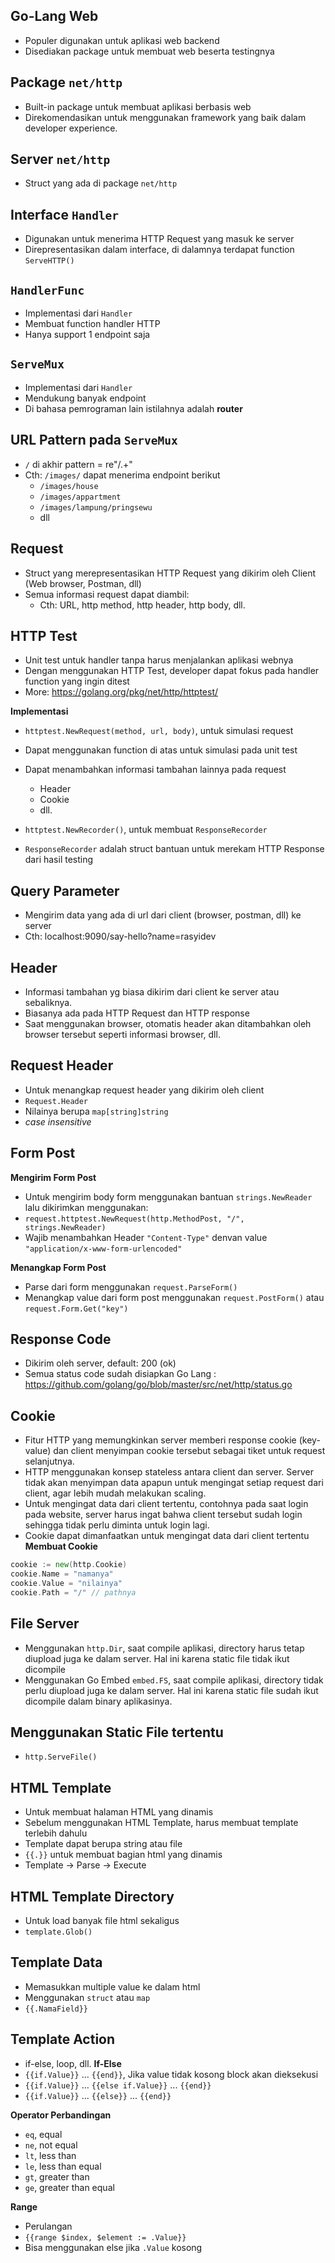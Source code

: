 ## Go-Lang Web
- Populer digunakan untuk aplikasi web backend
- Disediakan package untuk membuat web beserta testingnya

## Package `net/http`
- Built-in package untuk membuat aplikasi berbasis web
- Direkomendasikan untuk menggunakan framework yang baik dalam developer experience.

## Server `net/http`
- Struct yang ada di package `net/http`

## Interface `Handler`
- Digunakan untuk menerima HTTP Request yang masuk ke server
- Direpresentasikan dalam interface, di dalamnya terdapat function `ServeHTTP()`

## `HandlerFunc`
- Implementasi dari `Handler`
- Membuat function handler HTTP
- Hanya support 1 endpoint saja

## `ServeMux`
- Implementasi dari `Handler`
- Mendukung banyak endpoint
- Di bahasa pemrograman lain istilahnya adalah **router**

## URL Pattern pada `ServeMux`
- `/` di akhir pattern = re"/.+"
- Cth: `/images/` dapat menerima endpoint berikut
  - `/images/house`
  - `/images/appartment`
  - `/images/lampung/pringsewu`
  - dll

## Request
- Struct yang merepresentasikan HTTP Request yang dikirim oleh Client (Web browser, Postman, dll)
- Semua informasi request dapat diambil:
  - Cth: URL, http method, http header, http body, dll.


## HTTP Test
- Unit test untuk handler tanpa harus menjalankan aplikasi webnya
- Dengan menggunakan HTTP Test, developer dapat fokus pada handler function yang ingin ditest
- More: https://golang.org/pkg/net/http/httptest/

**Implementasi**
- `httptest.NewRequest(method, url, body)`, untuk simulasi request
- Dapat menggunakan function di atas untuk simulasi pada unit test
- Dapat menambahkan informasi tambahan lainnya pada request
  - Header
  - Cookie
  - dll.

- `httptest.NewRecorder()`, untuk membuat `ResponseRecorder`
- `ResponseRecorder` adalah struct bantuan untuk merekam HTTP Response dari hasil testing

## Query Parameter
- Mengirim data yang ada di url dari client (browser, postman, dll) ke server 
- Cth: localhost:9090/say-hello?name=rasyidev

## Header
- Informasi tambahan yg biasa dikirim dari client ke server atau sebaliknya.
- Biasanya ada pada HTTP Request dan HTTP response
- Saat menggunakan browser, otomatis header akan ditambahkan oleh browser tersebut seperti informasi browser, dll.

## Request Header
- Untuk menangkap request header yang dikirim oleh client
- `Request.Header`
- Nilainya berupa `map[string]string`
- _case insensitive_

## Form Post
**Mengirim Form Post**
- Untuk mengirim body form menggunakan bantuan `strings.NewReader` lalu dikirimkan menggunakan:
- `request.httptest.NewRequest(http.MethodPost, "/", strings.NewReader)`
- Wajib menambahkan Header `"Content-Type"` denvan value `"application/x-www-form-urlencoded"`

**Menangkap Form Post**
- Parse dari form menggunakan `request.ParseForm()`
- Menangkap value dari form post menggunakan `request.PostForm()` atau `request.Form.Get("key")`

## Response Code
- Dikirim oleh server, default: 200 (ok)
- Semua status code sudah disiapkan Go Lang : https://github.com/golang/go/blob/master/src/net/http/status.go

## Cookie
- Fitur HTTP yang memungkinkan server memberi response cookie (key-value) dan client menyimpan cookie tersebut sebagai tiket untuk request selanjutnya.
- HTTP menggunakan konsep stateless antara client dan server. Server tidak akan menyimpan data apapun untuk mengingat setiap request dari client, agar lebih mudah melakukan scaling.
- Untuk mengingat data dari client tertentu, contohnya pada saat login pada website, server harus ingat bahwa client tersebut sudah login sehingga tidak perlu diminta untuk login lagi.
- Cookie dapat dimanfaatkan untuk mengingat data dari client tertentu
**Membuat Cookie**
```go
cookie := new(http.Cookie)
cookie.Name = "namanya"
cookie.Value = "nilainya"
cookie.Path = "/" // pathnya
```

## File Server
- Menggunakan `http.Dir`, saat compile aplikasi, directory harus tetap diupload juga ke dalam server. Hal ini karena static file tidak ikut dicompile
- Menggunakan Go Embed `embed.FS`, saat compile aplikasi, directory tidak perlu diupload juga ke dalam server. Hal ini karena static file sudah ikut dicompile dalam binary aplikasinya.

## Menggunakan Static File tertentu
- `http.ServeFile()`


## HTML Template
- Untuk membuat halaman HTML yang dinamis
- Sebelum menggunakan HTML Template, harus membuat template terlebih dahulu
- Template dapat berupa string atau file
- `{{.}}` untuk membuat bagian html yang dinamis
- Template -> Parse -> Execute

## HTML Template Directory
- Untuk load banyak file html sekaligus
- `template.Glob()`

## Template Data
- Memasukkan multiple value ke dalam html
- Menggunakan `struct` atau `map`
- `{{.NamaField}}`

## Template Action
- if-else, loop, dll.
**If-Else**
- `{{if.Value}}` ... `{{end}}`, Jika value tidak kosong block akan dieksekusi
- `{{if.Value}}` ... `{{else if.Value}}` ... `{{end}}`
- `{{if.Value}}` ... `{{else}}` ... `{{end}}`

**Operator Perbandingan**
- `eq`, equal
- `ne`, not equal
- `lt`, less than
- `le`, less than equal
- `gt`, greater than
- `ge`, greater than equal

**Range**
- Perulangan
- `{{range $index, $element := .Value}}`
- Bisa menggunakan else jika `.Value` kosong
